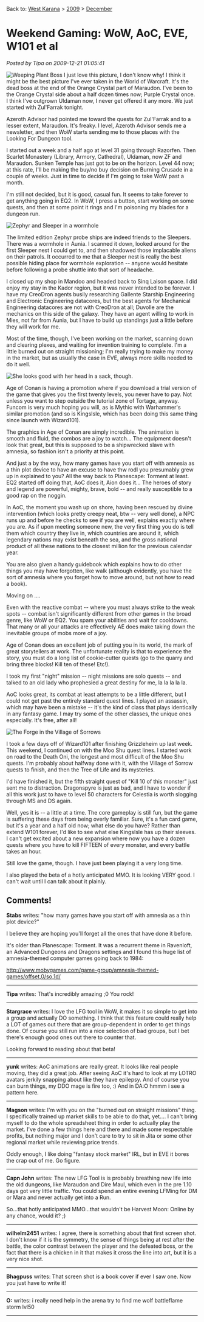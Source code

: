 Back to: [West Karana](/posts/westkarana.md) > [2009](/posts/2009/westkarana.md) > [December](./westkarana.md)
# Weekend Gaming: WoW, AoC, EVE, W101 et al

*Posted by Tipa on 2009-12-21 01:05:41*

![](../../../uploads/2009/12/WoW-2009-12-20-13-22-36-37.jpg "Weeping Plant Boss")
I just love this picture, I don't know why! I think it might be the best picture I've ever taken in the World of Warcraft. It's the dead boss at the end of the Orange Crystal part of Maraudon. I've been to the Orange Crystal side about a half dozen times now; Purple Crystal once. I think I've outgrown Uldaman now, I never get offered it any more. We just started with Zul'Farrak tonight.

Azeroth Advisor had pointed me toward the quests for Zul'Farrak and to a lesser extent, Maraudon. It's freaky. I level, Azeroth Advisor sends me a newsletter, and then WoW starts sending me to those places with the Looking For Dungeon tool.

I started out a week and a half ago at level 31 going through Razorfen. Then Scarlet Monastery (Library, Armory, Cathedral), Uldaman, now ZF and Maraudon. Sunken Temple has just got to be on the horizon. Level 44 now; at this rate, I'll be making the buy/no buy decision on Burning Crusade in a couple of weeks. Just in time to decide if I'm going to take WoW past a month.

I'm still not decided, but it is good, casual fun. It seems to take forever to get anything going in EQ2. In WoW, I press a button, start working on some quests, and then at some point it rings and I'm poisoning my blades for a dungeon run.

![](../../../uploads/2009/12/ExeFile-2009-12-20-10-06-02-05.jpg "Zephyr and Sleeper in a wormhole")

The limited edition Zephyr probe ships are indeed friends to the Sleepers. There was a wormhole in Aunia. I scanned it down, looked around for the first Sleeper nest I could get to, and then shadowed those implacable aliens on their patrols. It occurred to me that a Sleeper nest is really the best possible hiding place for wormhole exploration -- anyone would hesitate before following a probe shuttle into that sort of headache.

I closed up my shop in Mandoo and headed back to Sinq Laison space. I did enjoy my stay in the Kador region, but it was never intended to be forever. I have my CreoDron agents busily researching Gallente Starship Engineering and Electronic Engineering datacores, but the best agents for Mechanical Engineering datacores are not with CreoDron at all; Duvolle are the mechanics on this side of the galaxy. They have an agent willing to work in Mies, not far from Aunia, but I have to build up standings just a little before they will work for me.

Most of the time, though, I've been working on the market, scanning down and clearing plexes, and waiting for invention training to complete. I'm a little burned out on straight missioning; I'm really trying to make my money in the market, but as usually the case in EVE, always more skills needed to do it well.

![](../../../uploads/2009/12/AgeOfConan-2009-12-20-11-47-25-96.jpg "She looks good with her head in a sack, though.")

Age of Conan is having a promotion where if you download a trial version of the game that gives you the first twenty levels, you never have to pay. Not unless you want to step outside the tutorial zone of Tortage, anyway. Funcom is very much hoping you will, as is Mythic with Warhammer's similar promotion (and so is KingsIsle, which has been doing this same thing since launch with Wizard101).

The graphics in Age of Conan are simply incredible. The animation is smooth and fluid, the combos are a joy to watch... The equipment doesn't look that great, but this is supposed to be a shipwrecked slave with amnesia, so fashion isn't a priority at this point.

And just a by the way, how many games have you start off with amnesia as a thin plot device to have an excuse to have thw rodl you presumably grew up in explained to you? All the way back to Planescape: Torment at least. EQ2 started off doing that, AoC does it, Aion does it... The heroes of story and legend are powerful, mighty, brave, bold -- and really susceptible to a good rap on the noggin.

In AoC, the moment you wash up on shore, having been rescued by divine intervention (which looks pretty creepy neat, btw -- very well done), a NPC runs up and before he checks to see if you are well, explains exactly where you are. As if upon meeting someone new, the very first thing you do is tell them which country they live in, which countries are around it, which legendary nations may exist beneath the sea, and the gross national product of all these nations to the closest million for the previous calendar year.

You are also given a handy guidebook which explains how to do other things you may have forgotten, like walk (although evidently, you have the sort of amnesia where you forget how to move around, but not how to read a book).

Moving on ....

Even with the reactive combat -- where you must always strike to the weak spots -- combat isn't significantly different from other games in the broad genre, like WoW or EQ2. You spam your abilities and wait for cooldowns. That many or all your attacks are effectively AE does make taking down the inevitable groups of mobs more of a joy.

Age of Conan does an excellent job of putting you in its world, the mark of great storytellers at work. The unfortunate reality is that to experience the story, you must do a long list of cookie-cutter quests (go to the quarry and bring three blocks! Kill ten of these! Etc!).

I took my first "night" mission -- night missions are solo quests -- and talked to an old lady who prophesied a great destiny for me, la la la la la.

AoC looks great, its combat at least attempts to be a little different, but I could not get past the entirely standard quest lines. I played an assassin, which may have been a mistake -- it's the kind of class that plays identically in any fantasy game. I may try some of the other classes, the unique ones especially. It's free, after all!

![](../../../uploads/2009/12/WizardGraphicalClient-2009-12-21-00-38-36-98.jpg "The Forge in the Village of Sorrows")

I took a few days off of Wizard101 after finishing Grizzleheim up last week. This weekend, I continued on with the Moo Shu quest lines. I started work on road to the Death Oni, the longest and most difficult of the Moo Shu quests. I'm probably about halfway done with it, with the Village of Sorrow quests to finish, and then the Tree of Life and its mysteries.

I'd have finished it, but the fifth straight quest of "Kill 10 of this monster" just sent me to distraction. Dragonspyre is just as bad, and I have to wonder if all this work just to have to level 50 characters for Celestia is worth slogging through MS and DS again.

Well, yes it is -- a little at a time. The core gameplay is still fun, but the game is suffering these days from being overly familiar. Sure, it's a fun card game, but it's a year and a half old now; what else do you have? Rather than extend W101 forever, I'd like to see what else KingsIsle has up their sleeves. I can't get excited about a new expansion where now you have a dozen quests where you have to kill FIFTEEN of every monster, and every battle takes an hour.

Still love the game, though. I have just been playing it a very long time.

I also played the beta of a hotly anticipated MMO. It is looking VERY good. I can't wait until I can talk about it plainly.

## Comments!

**Stabs** writes: "how many games have you start off with amnesia as a thin plot device?"

I believe they are hoping you'll forget all the ones that have done it before.

It's older than Planescape: Torment. It was a recurrent theme in Ravenloft, an Advanced Dungeons and Dragons settings and I found this huge list of amnesia-themed computer games going back to 1984:

http://www.mobygames.com/game-group/amnesia-themed-games/offset,0/so,1d/

---

**Tipa** writes: That's incredibly amazing ;0 You rock!

---

**Stargrace** writes: I love the LFG tool in WoW, it makes it so simple to get into a group and actually DO something. I think that this feature could really help a LOT of games out there that are group-dependent in order to get things done. Of course you still run into a nice selection of bad groups, but I bet there's enough good ones out there to counter that. 

Looking forward to reading about that beta!

---

**yunk** writes: AoC animations are really great. It looks like real people moving, they did a great job. After seeing AoC it's hard to look at my LOTRO avatars jerkily snapping about like they have epilepsy. And of course you can burn things, my DDO mage is fire too, :) And in DA:O hmmm i see a pattern here.

---

**Magson** writes: I'm with you on the "burned out on straight missions" thing. I specifically trained up market skills to be able to do that, yet.... I can't bring myself to do the whole spreadsheet thing in order to actually play the market. I've done a few things here and there and made some respectable profits, but nothing major and I don't care to try to sit in Jita or some other regional market while reviewing price trends. 

Oddly enough, I like doing "fantasy stock market" IRL, but in EVE it bores the crap out of me. Go figure.

---

**Capn John** writes: The new LFG Tool is is probably breathing new life into the old dungeons, like Maraudon and Dire Maul, which even in the pre 1.10 days got very little traffic. You could spend an entire evening LFMing for DM or Mara and never actually get into a Run.

So...that hotly anticipated MMO...that wouldn't be Harvest Moon: Online by any chance, would it? ;)

---

**wilhelm2451** writes: I agree, there is something about that first screen shot. I don't know if it is the symmetry, the sense of things being at rest after the battle, the color contrast between the player and the defeated boss, or the fact that there is a chicken in it that makes it cross the line into art, but it is a very nice shot.

---

**Bhagpuss** writes: That screen shot is a book cover if ever I saw one. Now you just have to write it!

---

**O:** writes: i really need help in the arena try to find me wolf battleflame storm lvl50

---

